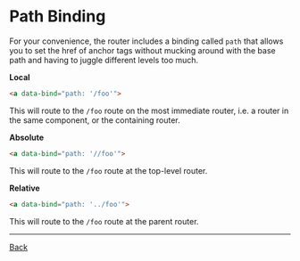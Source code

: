 # Path Binding

For your convenience, the router includes a binding called `path` that allows
you to set the href of anchor tags without mucking around with the base path
and having to juggle different levels too much.

__Local__
```html
<a data-bind="path: '/foo'">
```

This will route to the `/foo` route on the most immediate router, i.e.
a router in the same component, or the containing router.

__Absolute__
```html
<a data-bind="path: '//foo'">
```

This will route to the `/foo` route at the top-level router.

__Relative__
```html
<a data-bind="path: '../foo'">
```

This will route to the `/foo` route at the parent router.

---

[Back](./)
